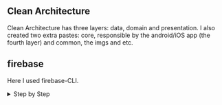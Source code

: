 ## Clean Architecture

Clean Architecture has three layers: data, domain and presentation. I also created two extra pastes: core, responsible by the android/iOS app (the fourth layer) and common, the imgs and etc.

## firebase

Here I used firebase-CLI.
<details>
<summary>Step by Step</summary>

Runned on terminal:
1. `curl -sL https://firebase.tools | bash` (available on https://firebase.google.com/docs/cli)
2. `firebase login`
3. `dart pub global activate flutterfire_cli` to install flutterfire CLI on project (available on https://pub.dev/packages/flutterfire_cli)
  <details>
  <summary>problems solved</summary>
    in my case, I received the follow
    ```txt
    Warning: Pub installs executables into $HOME/.pub-cache/bin, which is not on your path.
    You can fix that by adding this to your shell's config file (.bashrc, .bash_profile, .zshrc etc.):

      export PATH="$PATH":"$HOME/.pub-cache/bin"
    ```
    The solution was run `cd /etc/profile`, locate bash.bashrc, `sudo nano bash.bashrc` and then pasting the command above.

  </details>
4. `flutterfire configure` inside the project folder, select the **create a new project** option and then follow instructions
5. added `firebase_core:` in pubspec
6. Inside firebase console (console.firebase.google.com), went to authentication > get start > email/pass
</details>